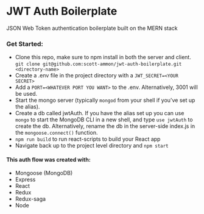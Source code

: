 # JWT Auth Boilerplate

JSON Web Token authentication boilerplate built on the MERN stack

### Get Started:
* Clone this repo, make sure to npm install in both the server and client.  
`git clone git@github.com:scott-ammon/jwt-auth-boilerplate.git <directory-name>`
* Create a .env file in the project directory with a `JWT_SECRET=<YOUR SECRET>`
* Add a `PORT=<WHATEVER PORT YOU WANT>` to the .env. Alternatively, 3001 will be used.
* Start the mongo server (typically `mongod` from your shell if you've set up the alias).
* Create a db called jwtAuth. If you have the alias set up you can use `mongo` to start the MongoDB CLI in a new shell, and type `use jwtAuth` to create the db. Alternatively, rename the db in the server-side index.js in the `mongoose.connect()` function. 
* `npm run build` to run react-scripts to build your React app
* Navigate back up to the project level directory and `npm start`

#### This auth flow was created with:
* Mongoose (MongoDB)
* Express
* React
* Redux
* Redux-saga
* Node

